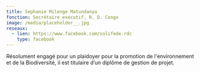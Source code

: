 ```yaml
---
title: Sephanie Milenge Matundanya
fonction: Secrétaire exécutif, R. D. Congo
image: /media/placeholder__.jpg
reseaux:
  - lien: https://www.facebook.com/solifede.rdc
    type: facebook
---
```

Résolument engagé pour un plaidoyer pour la promotion de l'environnement et de la Biodiversité, il est titulaire d’un diplôme de gestion de projet.
